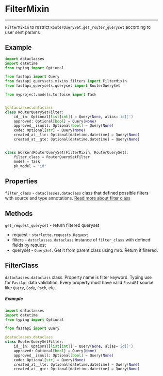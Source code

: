 # FilterMixin

---

`FilterMixin` to restrict `RouterQuerySet.get_router_queryset` according to user sent params

## Example
```python
import dataclasses
import datetime
from typing import Optional

from fastapi import Query
from fastapi_querysets.mixins.filters import FilterMixin
from fastapi_querysets.queryset import RouterQuerySet

from myproject.models.tortoise import Task


@dataclasses.dataclass
class RouterQuerySetFilter:
    id__in: Optional[list[int]] = Query(None, alias='id[]')
    approved: Optional[bool] = Query(None)
    approved__isnull: Optional[bool] = Query(None)
    code: Optional[str] = Query(None)
    created_at__lte: Optional[datetime.datetime] = Query(None)
    created_at__gte: Optional[datetime.datetime] = Query(None)


class WorkersRouterQuerySet(FilterMixin, RouterQuerySet):
    filter_class = RouterQuerySetFilter
    model = Task
    pk_model = 'id'
```

## Properties

`filter_class` - `dataclasses.dataclass` class that defined possible filters with source and type annotations. [Read more about filter class](#filterclass)

## Methods

`get_request_queryset` - return filtered queryset

- request - `starlette.requests.Request`
- filters - `dataclasses.dataclass` instance of `filter_class` with defined fields by request
- queryset - `QuerySet`. Get it from parent class using mro. Return it filtered.

## FilterClass

`dataclasses.dataclass` class. Property name is filter keyword. Typing use for `FastApi` data validation. Every property must have valid `FastAPI` source like `Query`, `Body`, `Path`, etc.

##### Example
```python
import dataclasses
import datetime
from typing import Optional

from fastapi import Query

@dataclasses.dataclass
class RouterQuerySetFilter:
    id__in: Optional[list[int]] = Query(None, alias='id[]')
    approved: Optional[bool] = Query(None)
    approved__isnull: Optional[bool] = Query(None)
    code: Optional[str] = Query(None)
    created_at__lte: Optional[datetime.datetime] = Query(None)
    created_at__gte: Optional[datetime.datetime] = Query(None)
```
